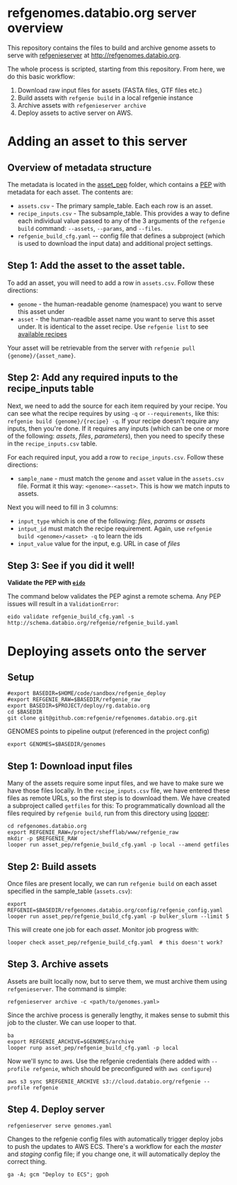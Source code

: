 # refgenomes.databio.org server overview

This repository contains the files to build and archive genome assets to serve with [refgenieserver](https://github.com/refgenie/refgenieserver) at http://refgenomes.databio.org. 

The whole process is scripted, starting from this repository. From here, we do this basic workflow:

1. Download raw input files for assets (FASTA files, GTF files etc.)
2. Build assets with `refgenie build` in a local refgenie instance
3. Archive assets with `refgenieserver archive`
4. Deploy assets to active server on AWS.


# Adding an asset to this server

## Overview of metadata structure

The metadata is located in the [asset_pep](asset_pep) folder, which contains a [PEP](https://pep.databio.org) with metadata for each asset. The contents are:

- `assets.csv` - The primary sample_table. Each each row is an asset. 
- `recipe_inputs.csv` - The subsample_table. This provides a way to define each individual value passed to any of the 3 arguments of the `refgenie build` command: `--assets`, `--params`, and `--files`. 
- `refgenie_build_cfg.yaml` -- config file that defines a subproject (which is used to download the input data) and additional project settings.

## Step 1: Add the asset to the asset table.

To add an asset, you will need to add a row in `assets.csv`. Follow these directions:

- `genome` - the human-readable genome (namespace) you want to serve this asset under
- `asset` - the human-readble asset name you want to serve this asset under. It is identical to the asset recipe. Use `refgenie list` to see [available recipes](http://refgenie.databio.org/en/latest/build/)

Your asset will be retrievable from the server with `refgenie pull {genome}/{asset_name}`.

## Step 2: Add any required inputs to the recipe_inputs table

Next, we need to add the source for each item required by your recipe. You can see what the recipe requires by using `-q` or `--requirements`, like this: `refgenie build {genome}/{recipe} -q`. If your recipe doesn't require any inputs, then you're done. If it requires any inputs (which can be one or more of the following: *assets*, *files*, *parameters*), then you need to specify these in the `recipe_inputs.csv` table.

For each required input, you add a row to `recipe_inputs.csv`. Follow these directions:
- `sample_name` - must match the `genome` and `asset` value in the `assets.csv` file. Format it this way: `<genome>-<asset>`. This is how we match inputs to assets.

Next you will need to fill in 3 columns:
- `input_type` which is one of the following: *files*, *params* or *assets*
- `intput_id` must match the recipe requirement. Again, use `refgenie build <genome>/<asset> -q` to learn the ids
- `input_value` value for the input, e.g. URL in case of *files*

## Step 3: See if you did it well!

**Validate the PEP with [`eido`](http://eido.databio.org/en/latest/)**

The command below validates the PEP aginst a remote schema. Any PEP issues will result in a `ValidationError`:

```
eido validate refgenie_build_cfg.yaml -s http://schema.databio.org/refgenie/refgenie_build.yaml
```

# Deploying assets onto the server

## Setup

```
#export BASEDIR=$HOME/code/sandbox/refgenie_deploy
#export REFGENIE_RAW=$BASEDIR/refgenie_raw
export BASEDIR=$PROJECT/deploy/rg.databio.org
cd $BASEDIR
git clone git@github.com:refgenie/refgenomes.databio.org.git
```

GENOMES points to pipeline output (referenced in the project config)

```
export GENOMES=$BASEDIR/genomes
```

## Step 1: Download input files

Many of the assets require some input files, and we have to make sure we have those files locally. In the `recipe_inputs.csv` file, we have entered these files as remote URLs, so the first step is to download them. We have created a subproject called `getfiles` for this: To programmatically download all the files required by `refgenie build`, run from this directory using [looper](http://looper.databio.org):

```
cd refgenomes.databio.org
export REFGENIE_RAW=/project/shefflab/www/refgenie_raw
mkdir -p $REFGENIE_RAW
looper run asset_pep/refgenie_build_cfg.yaml -p local --amend getfiles
```

## Step 2: Build assets

Once files are present locally, we can run `refgenie build` on each asset specified in the sample_table (`assets.csv`):

```
export REFGENIE=$BASEDIR/refgenomes.databio.org/config/refgenie_config.yaml
looper run asset_pep/refgenie_build_cfg.yaml -p bulker_slurm --limit 5
```

This will create one job for each *asset*. Monitor job progress with: 

```
looper check asset_pep/refgenie_build_cfg.yaml  # this doesn't work?
```

## Step 3. Archive assets

Assets are built locally now, but to serve them, we must archive them using `refgenieserver`. The command is simple:

```
refgenieserver archive -c <path/to/genomes.yaml>
```

Since the archive process is generally lengthy, it makes sense to submit this job to the cluster. We can use looper to that.

```
ba
export REFGENIE_ARCHIVE=$GENOMES/archive
looper runp asset_pep/refgenie_build_cfg.yaml -p local

```

Now we'll sync to aws. Use the refgenie credentials (here added with `--profile refgenie`, which should be preconfigured with `aws configure`)

```
aws s3 sync $REFGENIE_ARCHIVE s3://cloud.databio.org/refgenie --profile refgenie
```

## Step 4. Deploy server 

```
refgenieserver serve genomes.yaml
```

Changes to the refgenie config files with automatically trigger deploy jobs to push the updates to AWS ECS. There's a workflow for each the *master* and *staging* config file; if you change one, it will automatically deploy the correct thing.

```
ga -A; gcm "Deploy to ECS"; gpoh
```
